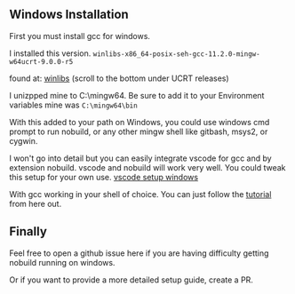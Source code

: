 ## Windows Installation

First you must install gcc for windows.

I installed this version.
`winlibs-x86_64-posix-seh-gcc-11.2.0-mingw-w64ucrt-9.0.0-r5`

found at:
[winlibs](https://www.winlibs.com/) (scroll to the bottom under UCRT releases)

I unizpped mine to C:\mingw64. Be sure to add it to your Environment variables mine was `C:\mingw64\bin`

With this added to your path on Windows, you could use windows cmd prompt to run nobuild, or any other mingw shell like gitbash, msys2, or cygwin.

I won't go into detail but you can easily integrate vscode for gcc and by extension nobuild. vscode and nobuild will work very well. You could tweak this setup for your own use. [vscode setup windows](https://code.visualstudio.com/docs/cpp/config-mingw)

With gcc working in your shell of choice. You can just follow the [tutorial](./tutorial.md) from here out.

## Finally

Feel free to open a github issue here if you are having difficulty getting nobuild running on windows.

Or if you want to provide a more detailed setup guide, create a PR.


